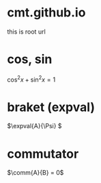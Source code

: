 # cmt.github.io
this is root url

# cos, sin
$\cos^{2} x + \sin^{2} x = 1$

# braket (expval)
$\expval{A}{\Psi} $

# commutator
$\comm{A}{B} = 0$